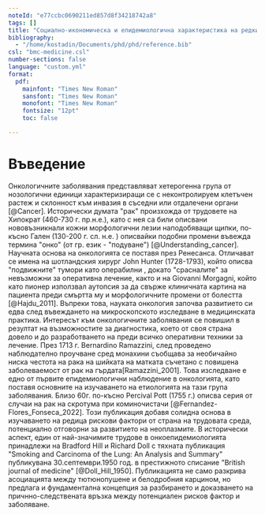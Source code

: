 ```yaml
---
noteId: "e77ccbc0690211ed857d8f34218742a8"
tags: []
title: "Социално-икономическа и епидемиологична характеристика на редките тумори"
bibliography:
  - "/home/kostadin/Documents/phd/phd/reference.bib"
csl: "bmc-medicine.csl"
number-sections: false
language: "custom.yml"
format:
  pdf:
    mainfont: "Times New Roman"
    sansfont: "Times New Roman"
    monofont: "Times New Roman"
    fontsize: "12pt"
    toc: false

---
```


# Въведение 

Онкологичните заболявания представляват хетерогенна група от нозологични единици характеризиращи се с неконтролируем клетъчен растеж и склонност към инвазия в съседни или отдалечени органи [@Cancer]. Исторически думата "рак" произхожда от трудовете на Хипократ (460-730 г. пр.н.е.), като с нея са били описвани нововъзникнали кожни морфологични лезии наподобяващи щипки, по-късно Гален (130-200 г.  сл. н.е. ) описвайки подобни промени въвежда термина "онко" (от гр. език - "подуване") [@Understanding_cancer]. Научната основа на онкологията се поставя през Ренесанса. Отличават се имена на шотландския хирург John Hunter (1728-1793), който описва "подвижните" тумори като операбилни , докато "срасналите" за невъзможни за оперативна лечение, както и на Giovanni Morgagni, който като пионер използвал аутопсия за да свърже клиничната картина на пациента преди смъртта му и морфологичните промени от болестта [@Hajdu_2011].  Въпреки това, науката онкология започва развитието си едва след въвеждането на микроскопското изследване в медицинската практика. Интересът към онкологичните заболявания се повишил в резултат на възможностите за диагностика, което от своя страна довело и до разработването на преди всичко оперативни техники за лечение. През 1713 г. Bernardino Ramazzini, след проведено наблюдателно проучване сред монахини съобщава за необичайно ниска честота на рака на шийката на матката съчетано с повишена заболеваемост от рак на гърдата[Ramazzini_2001]. Това изследване е едно от първите епидемиологични наблюдение в онкологията, като поставя основните на изучаването на етиологията на тази група заболявания. Близо 60г. по-късно Percival Pott (1755 г.) описва серия от случаи на рак на скротума при коминочистачи [@Fernandez-Flores_Fonseca_2022]. Този публикация добавя солидна основа в изучаването на редица рискови фактори от страна на трудовата среда, потенциално отговорни за развитието на неоплазмите. В исторически аспект, един от най-значимите трудове в онкоепидемиологията принадлежи на Bradford Hill и Richard Doll с тяхната публикация  "Smoking and Carcinoma of the Lung: An Analysis and Summary" публикувана 30.септември.1950 год. в  престижното списание "British journal of medicine" [@Doll_Hill_1950].  Публикацията не само разкрива асоциацията между тютюнопушене и белодробния карцином, но предлага и фундаментална концепция за разбирането и доказването на причнно-следствената връзка между потенциален рисков фактор и заболяване.
